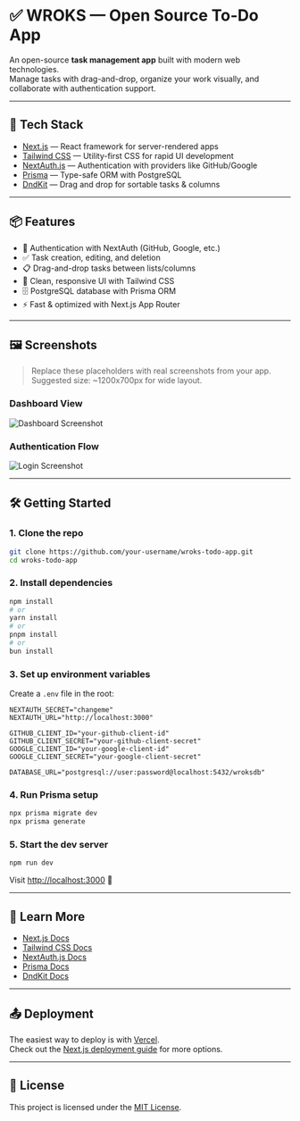 # ✅ WROKS — Open Source To-Do App

An open-source **task management app** built with modern web technologies.  
Manage tasks with drag-and-drop, organize your work visually, and collaborate with authentication support.

---

## 🚀 Tech Stack

- [Next.js](https://nextjs.org) — React framework for server-rendered apps  
- [Tailwind CSS](https://tailwindcss.com) — Utility-first CSS for rapid UI development  
- [NextAuth.js](https://next-auth.js.org) — Authentication with providers like GitHub/Google  
- [Prisma](https://www.prisma.io/) — Type-safe ORM with PostgreSQL  
- [DndKit](https://dndkit.com/) — Drag and drop for sortable tasks & columns  

---

## 📦 Features

- 🔐 Authentication with NextAuth (GitHub, Google, etc.)  
- ✅ Task creation, editing, and deletion  
- 📋 Drag-and-drop tasks between lists/columns  
- 🎨 Clean, responsive UI with Tailwind CSS  
- 🗄️ PostgreSQL database with Prisma ORM  
- ⚡ Fast & optimized with Next.js App Router  

---

## 🖼️ Screenshots

> Replace these placeholders with real screenshots from your app.  
> Suggested size: ~1200x700px for wide layout.

### Dashboard View
![Dashboard Screenshot](./screenshots/dashboard.png)

### Authentication Flow
![Login Screenshot](./screenshots/login.png)

---

## 🛠 Getting Started

### 1. Clone the repo
```bash
git clone https://github.com/your-username/wroks-todo-app.git
cd wroks-todo-app
```

### 2. Install dependencies
```bash
npm install
# or
yarn install
# or
pnpm install
# or
bun install
```

### 3. Set up environment variables
Create a `.env` file in the root:

```env
NEXTAUTH_SECRET="changeme"
NEXTAUTH_URL="http://localhost:3000"

GITHUB_CLIENT_ID="your-github-client-id"
GITHUB_CLIENT_SECRET="your-github-client-secret"
GOOGLE_CLIENT_ID="your-google-client-id"
GOOGLE_CLIENT_SECRET="your-google-client-secret"

DATABASE_URL="postgresql://user:password@localhost:5432/wroksdb"
```

### 4. Run Prisma setup
```bash
npx prisma migrate dev
npx prisma generate
```

### 5. Start the dev server
```bash
npm run dev
```

Visit [http://localhost:3000](http://localhost:3000) 🚀

---

## 📖 Learn More

- [Next.js Docs](https://nextjs.org/docs)  
- [Tailwind CSS Docs](https://tailwindcss.com/docs)  
- [NextAuth.js Docs](https://next-auth.js.org/getting-started/introduction)  
- [Prisma Docs](https://www.prisma.io/docs)  
- [DndKit Docs](https://docs.dndkit.com/)  

---

## 📤 Deployment

The easiest way to deploy is with [Vercel](https://vercel.com).  
Check out the [Next.js deployment guide](https://nextjs.org/docs/app/building-your-application/deploying) for more options.

---

## 📜 License

This project is licensed under the [MIT License](./LICENSE).